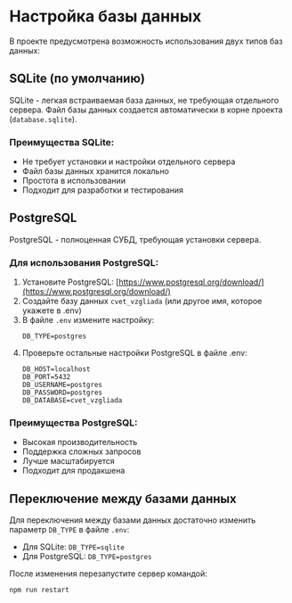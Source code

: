 # Настройка базы данных

В проекте предусмотрена возможность использования двух типов баз данных:

## SQLite (по умолчанию)
SQLite - легкая встраиваемая база данных, не требующая отдельного сервера.
Файл базы данных создается автоматически в корне проекта (`database.sqlite`).

### Преимущества SQLite:
- Не требует установки и настройки отдельного сервера
- Файл базы данных хранится локально
- Простота в использовании
- Подходит для разработки и тестирования

## PostgreSQL
PostgreSQL - полноценная СУБД, требующая установки сервера.

### Для использования PostgreSQL:
1. Установите PostgreSQL: [https://www.postgresql.org/download/](https://www.postgresql.org/download/)
2. Создайте базу данных `cvet_vzgliada` (или другое имя, которое укажете в .env)
3. В файле `.env` измените настройку:
   ```
   DB_TYPE=postgres
   ```
4. Проверьте остальные настройки PostgreSQL в файле .env:
   ```
   DB_HOST=localhost
   DB_PORT=5432
   DB_USERNAME=postgres
   DB_PASSWORD=postgres
   DB_DATABASE=cvet_vzgliada
   ```

### Преимущества PostgreSQL:
- Высокая производительность 
- Поддержка сложных запросов
- Лучше масштабируется
- Подходит для продакшена

## Переключение между базами данных

Для переключения между базами данных достаточно изменить параметр `DB_TYPE` в файле `.env`:

- Для SQLite: `DB_TYPE=sqlite`
- Для PostgreSQL: `DB_TYPE=postgres`

После изменения перезапустите сервер командой:
```
npm run restart
``` 